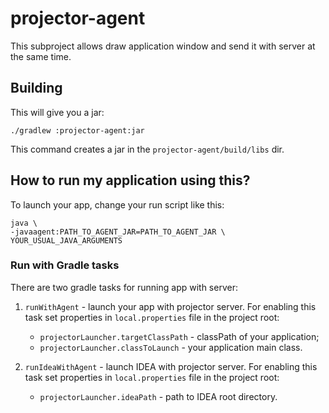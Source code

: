 # projector-agent
This subproject allows draw application window and send it with server at the same time. 

## Building
This will give you a jar:

```shell script
./gradlew :projector-agent:jar
```

This command creates a jar in the `projector-agent/build/libs` dir.

## How to run my application using this?
To launch your app, change your run script like this:
```Shell Script
java \
-javaagent:PATH_TO_AGENT_JAR=PATH_TO_AGENT_JAR \
YOUR_USUAL_JAVA_ARGUMENTS
```

### Run with Gradle tasks
There are two gradle tasks for running app with server:

1. `runWithAgent` - launch your app with projector server. For enabling this task set properties in `local.properties` file in the project root:
    * `projectorLauncher.targetClassPath` - classPath of your application;
    * `projectorLauncher.classToLaunch` - your application main class.
    
2. `runIdeaWithAgent` - launch IDEA with projector server. For enabling this task set properties in `local.properties` file in the project root:
    * `projectorLauncher.ideaPath` - path to IDEA root directory.
